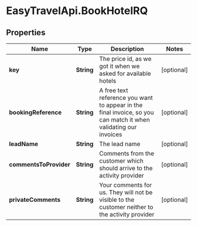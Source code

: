# EasyTravelApi.BookHotelRQ

## Properties
Name | Type | Description | Notes
------------ | ------------- | ------------- | -------------
**key** | **String** | The price id, as we got it when we asked for available hotels | [optional] 
**bookingReference** | **String** | A free text reference you want to appear in the final invoice, so you can match it when validating our invoices | [optional] 
**leadName** | **String** | The lead name | [optional] 
**commentsToProvider** | **String** | Comments from the customer which should arrive to the activity provider | [optional] 
**privateComments** | **String** | Your comments for us. They will not be visible to the customer neither to the activity provider | [optional] 



